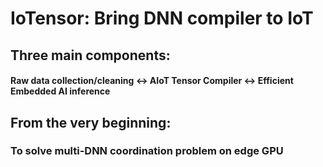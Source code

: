 # IoTensor: Bring DNN compiler to IoT


## Three main components:
#### Raw data collection/cleaning <-> AIoT Tensor Compiler <-> Efficient Embedded AI inference

## From the very beginning:
### To solve multi-DNN coordination problem on edge GPU


